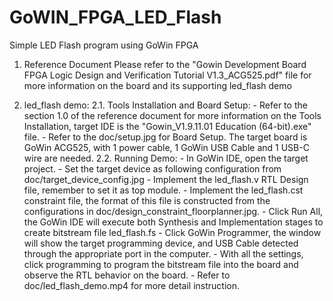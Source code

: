 # GoWIN_FPGA_LED_Flash
Simple LED Flash program using GoWin FPGA

1. Reference Document
Please refer to the "Gowin Development Board FPGA Logic Design and Verification Tutorial V1.3_ACG525.pdf" file for more information on the board and its supporting led_flash demo

2. led_flash demo:
    2.1. Tools Installation and Board Setup:
        - Refer to the section 1.0 of the reference document for more information on the Tools Installation, target IDE is the "Gowin_V1.9.11.01 Education (64-bit).exe" file.
        - Refer to the doc/setup.jpg for Board Setup. The target board is GoWin ACG525, with 1 power cable, 1 GoWin USB Cable and 1 USB-C wire are needed.
    2.2. Running Demo:
        - In GoWin IDE, open the target project.
        - Set the target device as following configuration from doc/target_device_config.jpg
        - Implement the led_flash.v RTL Design file, remember to set it as top module.
        - Implement the led_flash.cst constraint file, the format of this file is constructed from the configurations in doc/design_constraint_floorplanner.jpg.
        - Click Run All, the GoWin IDE will execute both Synthesis and Implementation stages to create bitstream file led_flash.fs
        - Click GoWin Programmer, the window will show the target programming device, and USB Cable detected through the appropriate port in the computer. 
        - With all the settings, click programming to program the bitstream file into the board and observe the RTL behavior on the board.
        - Refer to doc/led_flash_demo.mp4 for more detail instruction.